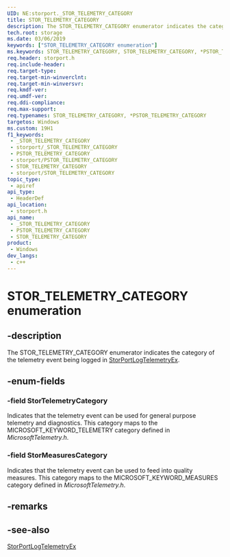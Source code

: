 ```yaml
---
UID: NE:storport._STOR_TELEMETRY_CATEGORY
title: STOR_TELEMETRY_CATEGORY
description: The STOR_TELEMETRY_CATEGORY enumerator indicates the category of the telemetry event being logged in StorPortLogTelemetryEx.
tech.root: storage
ms.date: 03/06/2019
keywords: ["STOR_TELEMETRY_CATEGORY enumeration"]
ms.keywords: STOR_TELEMETRY_CATEGORY, STOR_TELEMETRY_CATEGORY, *PSTOR_TELEMETRY_CATEGORY, StorPortLogTelemetryEx, STORPORT_TELEMETRY_EVENT
req.header: storport.h
req.include-header: 
req.target-type: 
req.target-min-winverclnt: 
req.target-min-winversvr: 
req.kmdf-ver: 
req.umdf-ver: 
req.ddi-compliance: 
req.max-support: 
req.typenames: STOR_TELEMETRY_CATEGORY, *PSTOR_TELEMETRY_CATEGORY
targetos: Windows
ms.custom: 19H1
f1_keywords:
 - _STOR_TELEMETRY_CATEGORY
 - storport/_STOR_TELEMETRY_CATEGORY
 - PSTOR_TELEMETRY_CATEGORY
 - storport/PSTOR_TELEMETRY_CATEGORY
 - STOR_TELEMETRY_CATEGORY
 - storport/STOR_TELEMETRY_CATEGORY
topic_type:
 - apiref
api_type:
 - HeaderDef
api_location:
 - storport.h
api_name:
 - _STOR_TELEMETRY_CATEGORY
 - PSTOR_TELEMETRY_CATEGORY
 - STOR_TELEMETRY_CATEGORY
product:
 - Windows
dev_langs:
 - c++
---
```


# STOR_TELEMETRY_CATEGORY enumeration


## -description

The STOR_TELEMETRY_CATEGORY enumerator indicates the category of the telemetry event being logged in [StorPortLogTelemetryEx](nf-storport-storportlogtelemetryex.md).

## -enum-fields

### -field StorTelemetryCategory

Indicates that the telemetry event can be used for general purpose telemetry and diagnostics. This category maps to the MICROSOFT_KEYWORD_TELEMETRY category defined in *MicrosoftTelemetry.h*.

### -field StorMeasuresCategory

Indicates that the telemetry event can be used to feed into quality measures. This category maps to the MICROSOFT_KEYWORD_MEASURES category defined in *MicrosoftTelemetry.h*.

## -remarks

## -see-also

[StorPortLogTelemetryEx](nf-storport-storportlogtelemetryex.md)

